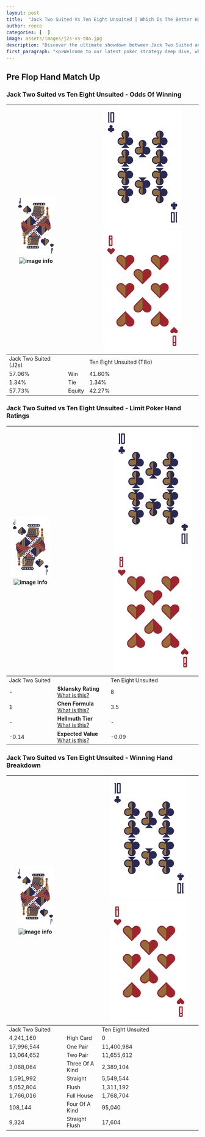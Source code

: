 ```yaml
---
layout: post
title:  "Jack Two Suited Vs Ten Eight Unsuited | Which Is The Better Hand In Poker? A Complete Guide"
author: reece
categories: [  ]
image: assets/images/j2s-vs-t8o.jpg
description: "Discover the ultimate showdown between Jack Two Suited and Ten Eight Unsuited in poker! Uncover the odds, strategies, and scenarios where one hand triumphs over the other. Get ready to up your poker game with this thrilling analysis."
first_paragraph: "<p>Welcome to our latest poker strategy deep dive, where we're pitting two distinct hands against each other in a high-stakes showdown: Jack Two Suited vs Ten Eight Unsuited.</p><p>In the dynamic world of poker, every decision counts, and knowing which hand holds the upper hand is key to your success at the table.</p><p>In this article, we'll dissect these two hands, explore the scenarios where one dominates the other, and equip you with the knowledge to make strategic choices that can tip the odds in your favor.</p><p>Get ready to unravel the intriguing dynamics of these poker hands and elevate your game to new heights.</p>"
---
```




[comment]: # (sp0)

## Pre Flop Hand Match Up

<div class="table hand-ratings" markdown="1"> 



### Jack Two Suited vs Ten Eight Unsuited - Odds Of Winning


    
| ![image info](assets/images/hand1/J.png) ![image info](assets/images/hand1/2s.png) |  | ![image info](assets/images/hand2/T.png) ![image info](assets/images/hand2/8o.png) |
| -------- | -------- | -------- |
| Jack Two Suited (J2s) |  | Ten Eight Unsuited (T8o) |
| 57.06% | Win | 41.60% |
| 1.34% | Tie | 1.34% |
| 57.73% | Equity | 42.27% |




[comment]: # (sp1)



### Jack Two Suited vs Ten Eight Unsuited - Limit Poker Hand Ratings


    
| ![image info](assets/images/hand1/J.png) ![image info](assets/images/hand1/2s.png) |  | ![image info](assets/images/hand2/T.png) ![image info](assets/images/hand2/8o.png) |
| -------- | -------- | -------- |
| Jack Two Suited |  | Ten Eight Unsuited |
| - | **Sklansky Rating** [What is this?](/sklansky-rating-explained) | 8 |
| 1 | **Chen Formula** [What is this?](/chen-formula-explained) | 3.5 |
| - | **Hellmuth Tier** [What is this?](/Hellmuth-tier-explained) | - |
| -0.14 | **Expected Value** [What is this?](/expected-value-explained) | -0.09 |




[comment]: # (sp2)



### Jack Two Suited vs Ten Eight Unsuited - Winning Hand Breakdown


    
| ![image info](assets/images/hand1/J.png) ![image info](assets/images/hand1/2s.png) |  | ![image info](assets/images/hand2/T.png) ![image info](assets/images/hand2/8o.png) |
| -------- | -------- | -------- |
| Jack Two Suited |  | Ten Eight Unsuited |
| 4,241,160 | High Card | 0 |
| 17,996,544 | One Pair | 11,400,984 |
| 13,064,652 | Two Pair | 11,655,612 |
| 3,068,064 | Three Of A Kind | 2,389,104 |
| 1,591,992 | Straight | 5,549,544 |
| 5,052,804 | Flush | 1,311,192 |
| 1,766,016 | Full House | 1,768,704 |
| 108,144 | Four Of A Kind | 95,040 |
| 9,324 | Straight Flush | 17,604 |




[comment]: # (sp3)



</div>

[comment]: # (sp4)



[comment]: # (sp5)

